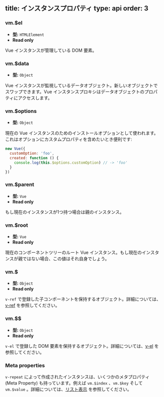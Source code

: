 title: インスタンスプロパティ
type: api
order: 3
---

### vm.$el

- **型:** `HTMLElement`
- **Read only**

Vue インスタンスが管理している DOM 要素。

### vm.$data

- **型:** `Object`

Vue インスタンスが監視しているデータオブジェクト。新しいオブジェクトでスワップできます。Vue インスタンスプロキシはデータオブジェクトのプロパティにアクセスします。

### vm.$options

- **型:** `Object`

現在の Vue インスタンスのためのインストールオプションとして使われます。これはオプションにカスタムプロパティを含めたいとき便利です:

``` js
new Vue({
  customOption: 'foo',
  created: function () {
    console.log(this.$options.customOption) // -> 'foo'
  }
})
```

### vm.$parent

- **型:** `Vue`
- **Read only**

もし現在のインスタンスが1つ持つ場合は親のインスタンス。

### vm.$root

- **型:** `Vue`
- **Read only**

現在のコンポーネントツリーのルート Vue インスタンス。もし現在のインスタンスが親ではない場合、この値はそれ自身でしょう。

### vm.$

- **型:** `Object`
- **Read only**

`v-ref` で登録した子コンポーネントを保持するオブジェクト。詳細については、[v-ref](/api/directives.html#v-ref) を参照してください。

### vm.$$

- **型:** `Object`
- **Read only**

`v-el` で登録した DOM 要素を保持するオブジェクト。詳細については、[v-el](/api/directives.html#v-el) を参照してください。

### Meta properties

`v-repeat` によって作成されたインスタンスは、いくつかのメタプロパティ (Meta Property) も持っています。例えば `vm.$index` 、`vm.$key` そして `vm.$value` 。詳細については、[リスト表示](/guide/list.html) を参照してください。
